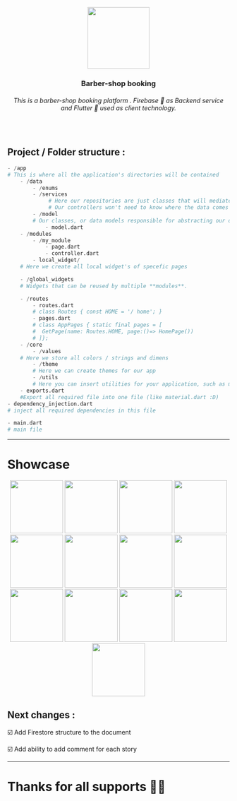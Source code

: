 <p align="center">
    <img src="https://github.com/mahmoud-eslami/barber_booking/blob/master/screen_shots/cut.png" width="140">
    <h3 align="center">Barber-shop booking</h3>
    <h6 align="center">This is a barber-shop booking platform . Firebase 💛 as Backend service and Flutter 💙 used as client technology.</h6>
    <p align="center">
</p><br>

## Project / Folder structure :

```python
- /app  
# This is where all the application's directories will be contained  
    - /data
        - /enums 
        - /services
             # Here our repositories are just classes that will mediate the communication between our controller and our data.
             # Our controllers won't need to know where the data comes from, and you can use more than one repository on a controller if you need to.
        - /model
        # Our classes, or data models responsible for abstracting our objects.
            - model.dart
    - /modules
        - /my_module
            - page.dart
            - controller.dart
	    - local_widget/
	# Here we create all local widget's of specefic pages

    - /global_widgets 
    # Widgets that can be reused by multiple **modules**.  

    - /routes
        - routes.dart
        # class Routes { const HOME = '/ home'; }  
        - pages.dart
        # class AppPages { static final pages = [  
        #  GetPage(name: Routes.HOME, page:()=> HomePage()) 
        # ]};  
    - /core
        - /values
	# Here we store all colors / strings and dimens
        - /theme
        # Here we can create themes for our app
        - /utils
        # Here you can insert utilities for your application, such as masks, form keys or widgets
	- exports.dart
	#Export all required file into one file (like material.dart :D)
- dependency_injection.dart
# inject all required dependencies in this file

- main.dart  
# main file
```

----

# Showcase

<p align="center">
<img src="https://raw.githubusercontent.com/mahmoud-eslami/barber_booking/master/screen_shots/1.png" width="120"> <img src="https://raw.githubusercontent.com/mahmoud-eslami/barber_booking/master/screen_shots/2.png" width="120">
<img src="https://raw.githubusercontent.com/mahmoud-eslami/barber_booking/master/screen_shots/3.png" width="120">
<img src="https://raw.githubusercontent.com/mahmoud-eslami/barber_booking/master/screen_shots/4.png" width="120">
<img src="https://raw.githubusercontent.com/mahmoud-eslami/barber_booking/master/screen_shots/5.png" width="120">
<img src="https://raw.githubusercontent.com/mahmoud-eslami/barber_booking/master/screen_shots/6.png" width="120">
<img src="https://raw.githubusercontent.com/mahmoud-eslami/barber_booking/master/screen_shots/7.png" width="120">
<img src="https://raw.githubusercontent.com/mahmoud-eslami/barber_booking/master/screen_shots/8.png" width="120">
<img src="https://raw.githubusercontent.com/mahmoud-eslami/barber_booking/master/screen_shots/9.png" width="120">
<img src="https://raw.githubusercontent.com/mahmoud-eslami/barber_booking/master/screen_shots/10.png" width="120">
<img src="https://raw.githubusercontent.com/mahmoud-eslami/barber_booking/master/screen_shots/11.png" width="120">
<img src="https://raw.githubusercontent.com/mahmoud-eslami/barber_booking/master/screen_shots/12.png" width="120">
<img src="https://raw.githubusercontent.com/mahmoud-eslami/barber_booking/master/screen_shots/13.png" width="120">
</p>



## Next changes :

☑️ Add Firestore structure to the document

☑️ Add ability to add comment for each story

----

# Thanks for all supports 🙏🏻

